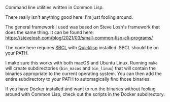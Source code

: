 Command line utilities written in Common Lisp.

There really isn't anything good here. I'm just fooling around.

The general framework I used was based on Steve Losh's framework that does the same thing.
It can be found here:  https://stevelosh.com/blog/2021/03/small-common-lisp-cli-programs/

The code here requires [SBCL](https://www.sbcl.org) with [Quicklisp](https://www.quicklisp.org/beta/) installed. SBCL should be on your PATH.

I make sure this works with both macOS and Ubuntu Linux. Running `make` will create
subdirectories (`bin_macos` and `bin_linux`) that will contain the binaries appropriate
to the current operating system. You can then add the entire subdirectory to your PATH
to automagically find those binaries.

If you have Docker installed and want to run the binaries without fooling around with
Common Lisp, check out the scripts in the Docker subdirectory.
